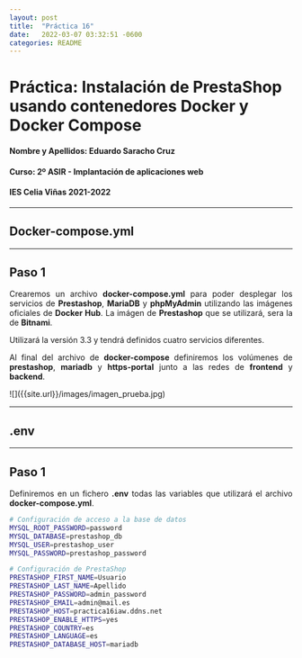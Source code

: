 ```yaml
---
layout: post
title:  "Práctica 16"
date:   2022-03-07 03:32:51 -0600
categories: README
---
```


# Práctica: Instalación de PrestaShop usando contenedores Docker y Docker Compose

#### Nombre y Apellidos: Eduardo Saracho Cruz
#### Curso: 2º ASIR - Implantación de aplicaciones web
#### IES Celia Viñas 2021-2022
---
## **Docker-compose.yml**
---
## Paso 1
<p style='text-align: justify;'>Crearemos un archivo <b>docker-compose.yml</b> para poder desplegar los servicios de <b>Prestashop</b>, <b>MariaDB</b> y <b>phpMyAdmin</b> utilizando las imágenes oficiales de <b>Docker Hub</b>. La imágen de <b>Prestashop</b> que se utilizará, sera la de <b>Bitnami</b>.</p>
<p style='text-align: justify;'>Utilizará la versión 3.3 y tendrá definidos cuatro servicios diferentes.</p>
<p style='text-align: justify;'>Al final del archivo de <b>docker-compose</b> definiremos los volúmenes de <b>prestashop</b>, <b>mariadb</b> y <b>https-portal</b> junto a las redes de <b>frontend</b> y <b>backend</b>.</p>
![]({{site.url}}/images/imagen_prueba.jpg)

---
## **.env**
---
## Paso 1
<p style='text-align: justify;'>Definiremos en un fichero <b>.env</b> todas las variables que utilizará el archivo <b>docker-compose.yml</b>.</p>

```bash
# Configuración de acceso a la base de datos
MYSQL_ROOT_PASSWORD=password
MYSQL_DATABASE=prestashop_db
MYSQL_USER=prestashop_user
MYSQL_PASSWORD=prestashop_password

# Configuración de PrestaShop
PRESTASHOP_FIRST_NAME=Usuario
PRESTASHOP_LAST_NAME=Apellido
PRESTASHOP_PASSWORD=admin_password
PRESTASHOP_EMAIL=admin@mail.es
PRESTASHOP_HOST=practica16iaw.ddns.net
PRESTASHOP_ENABLE_HTTPS=yes
PRESTASHOP_COUNTRY=es
PRESTASHOP_LANGUAGE=es
PRESTASHOP_DATABASE_HOST=mariadb
```
